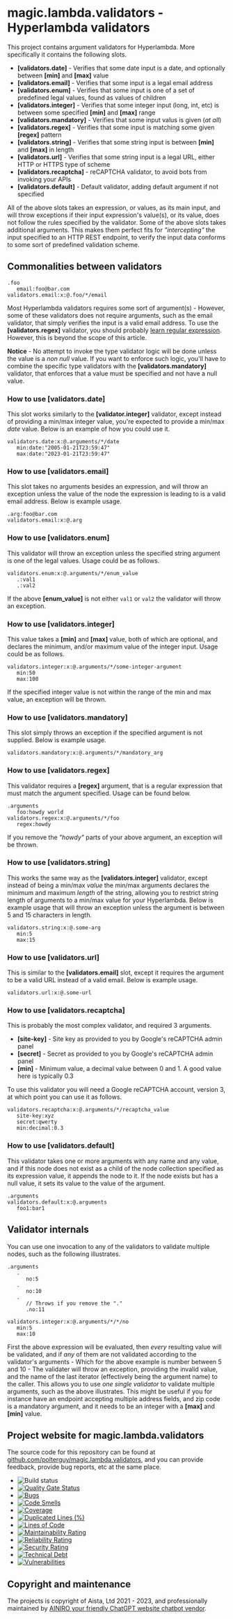 
# magic.lambda.validators - Hyperlambda validators

This project contains argument validators for Hyperlambda. More specifically it contains the following slots.

* __[validators.date]__ - Verifies that some date input is a date, and optionally between __[min]__ and __[max]__ value
* __[validators.email]__ - Verifies that some input is a legal email address
* __[validators.enum]__ - Verifies that some input is one of a set of predefined legal values, found as values of children
* __[validators.integer]__ - Verifies that some integer input (long, int, etc) is between some specified __[min]__ and __[max]__ range
* __[validators.mandatory]__ - Verifies that some input valus is given (_at all_)
* __[validators.regex]__ - Verifies that some input is matching some given __[regex]__ pattern
* __[validators.string]__ - Verifies that some string input is between __[min]__ and __[max]__ in length
* __[validators.url]__ - Verifies that some string input is a legal URL, either HTTP or HTTPS type of scheme
* __[validators.recaptcha]__ - reCAPTCHA validator, to avoid bots from invoking your APIs
* __[validators.default]__ - Default validator, adding default argument if not specified

All of the above slots takes an expression, or values, as its main input, and will throw exceptions if their input expression's
value(s), or its value, does not follow the rules specified by the validator. Some of the above slots takes additional arguments.
This makes them perfect fits for _"intercepting"_ the input specified to an HTTP REST endpoint, to verify the input data conforms
to some sort of predefined validation scheme.

## Commonalities between validators

```
.foo
   email:foo@bar.com
validators.email:x:@.foo/*/email
```

Most Hyperlambda validators requires some sort of argument(s) - However, some of
these validators does not require arguments, such as the email validator, that simply verifies the input is a valid email address.
To use the **[validators.regex]** validator, you should probably [learn regular expression](https://medium.com/factory-mind/regex-tutorial-a-simple-cheatsheet-by-examples-649dc1c3f285). However, this is beyond the scope of this article.

**Notice** - No attempt to invoke the type validator logic will be done unless the value is a _non null_ value. If you want
to enforce such logic, you'll have to combine the specific type validators with the **[validators.mandatory]** validator,
that enforces that a value must be specified and not have a null value.

### How to use [validators.date]

This slot works similarly to the **[validator.integer]** validator, except instead of providing a min/max
integer value, you're expected to provide a min/max _date_ value. Below is an example of how you could use
it.

```
validators.date:x:@.arguments/*/date
   min:date:"2005-01-21T23:59:47"
   max:date:"2023-01-21T23:59:47"
```

### How to use [validators.email]

This slot takes no arguments besides an expression, and will throw an exception unless the value of the node
the expression is leading to is a valid email address. Below is example usage.

```
.arg:foo@bar.com
validators.email:x:@.arg
```

### How to use [validators.enum]

This validator will throw an exception unless the specified string argument is one of the legal values. Usage
could be as follows.

```
validators.enum:x:@.arguments/*/enum_value
   .:val1
   .:val2
```

If the above **[enum_value]** is not either `val1` or `val2` the validator will throw an exception.

### How to use [validators.integer]

This value takes a **[min]** and **[max]** value, both of which are optional, and declares the minimum, and/or
maximum value of the integer input. Usage could be as follows.

```
validators.integer:x:@.arguments/*/some-integer-argument
   min:50
   max:100
```

If the specified integer value is not within the range of the min and max value, an exception will be thrown.

### How to use [validators.mandatory]

This slot simply throws an exception if the specified argument is not supplied. Below is example
usage.

```
validators.mandatory:x:@.arguments/*/mandatory_arg
```

### How to use [validators.regex]

This validator requires a **[regex]** argument, that is a regular expression that must match the argument
specified. Usage can be found below.

```
.arguments
   foo:howdy world
validators.regex:x:@.arguments/*/foo
   regex:howdy
```

If you remove the _"howdy"_ parts of your above argument, an exception will be thrown.

### How to use [validators.string]

This works the same way as the **[validators.integer]** validator, except instead of being a min/max
_value_ the min/max arguments declares the minimum and maximum _length_ of the string, allowing you
to restrict string length of arguments to a min/max value for your Hyperlambda. Below is example
usage that will throw an exception unless the argument is between 5 and 15 characters in length.

```
validators.string:x:@.some-arg
   min:5
   max:15
```

### How to use [validators.url]

This is similar to the **[validators.email]** slot, except it requires the argument to be a valid
URL instead of a valid email. Below is example usage.

```
validators.url:x:@.some-url
```

### How to use [validators.recaptcha]

This is probably the most complex validator, and required 3 arguments.

* __[site-key]__ - Site key as provided to you by Google's reCAPTCHA admin panel
* __[secret]__ - Secret as provided to you by Google's reCAPTCHA admin panel
* __[min]__ - Minimum value, a decimal value between 0 and 1. A good value here is typically 0.3

To use this validator you will need a Google reCAPTCHA account, version 3, at which point you can use it as
follows.

```
validators.recaptcha:x:@.arguments/*/recaptcha_value
   site-key:xyz
   secret:qwerty
   min:decimal:0.3
```

### How to use [validators.default]

This validator takes one or more arguments with any name and any value, and if this node does not exist as
a child of the node collection specified as its expression value, it appends the node to it.
If the node exists but has a null value, it sets its value to the value of the argument.


```
.arguments
validators.default:x:@.arguments
   foo1:bar1
```

## Validator internals

You can use one invocation to any of the validators to validate multiple nodes, such as the following illustrates.

```
.arguments
   .
      no:5
   .
      no:10
   .
      // Throws if you remove the "."
      .no:11

validators.integer:x:@.arguments/*/*/no
   min:5
   max:10
```

First the above expression will be evaluated, then *every* resulting value will be validated, and if *any* of them are
not validated according to the validator's arguments - Which for the above example is number between 5 and 10 - The
validater will throw an exception, providing the invalid value, and the name of the last iterator (effectively being the argument name)
to the caller. This allows you to use *one single validator* to validate multiple arguments, such as the above illustrates.
This might be useful if you for instance have an endpoint accepting multiple address fields, and zip code is a mandatory
argument, and it needs to be an integer with a **[max]** and **[min]** value.

## Project website for magic.lambda.validators

The source code for this repository can be found at [github.com/polterguy/magic.lambda.validators](https://github.com/polterguy/magic.lambda.validators), and you can provide feedback, provide bug reports, etc at the same place.

- ![Build status](https://github.com/polterguy/magic.lambda.validators/actions/workflows/build.yaml/badge.svg)
- [![Quality Gate Status](https://sonarcloud.io/api/project_badges/measure?project=polterguy_magic.lambda.validators&metric=alert_status)](https://sonarcloud.io/dashboard?id=polterguy_magic.lambda.validators)
- [![Bugs](https://sonarcloud.io/api/project_badges/measure?project=polterguy_magic.lambda.validators&metric=bugs)](https://sonarcloud.io/dashboard?id=polterguy_magic.lambda.validators)
- [![Code Smells](https://sonarcloud.io/api/project_badges/measure?project=polterguy_magic.lambda.validators&metric=code_smells)](https://sonarcloud.io/dashboard?id=polterguy_magic.lambda.validators)
- [![Coverage](https://sonarcloud.io/api/project_badges/measure?project=polterguy_magic.lambda.validators&metric=coverage)](https://sonarcloud.io/dashboard?id=polterguy_magic.lambda.validators)
- [![Duplicated Lines (%)](https://sonarcloud.io/api/project_badges/measure?project=polterguy_magic.lambda.validators&metric=duplicated_lines_density)](https://sonarcloud.io/dashboard?id=polterguy_magic.lambda.validators)
- [![Lines of Code](https://sonarcloud.io/api/project_badges/measure?project=polterguy_magic.lambda.validators&metric=ncloc)](https://sonarcloud.io/dashboard?id=polterguy_magic.lambda.validators)
- [![Maintainability Rating](https://sonarcloud.io/api/project_badges/measure?project=polterguy_magic.lambda.validators&metric=sqale_rating)](https://sonarcloud.io/dashboard?id=polterguy_magic.lambda.validators)
- [![Reliability Rating](https://sonarcloud.io/api/project_badges/measure?project=polterguy_magic.lambda.validators&metric=reliability_rating)](https://sonarcloud.io/dashboard?id=polterguy_magic.lambda.validators)
- [![Security Rating](https://sonarcloud.io/api/project_badges/measure?project=polterguy_magic.lambda.validators&metric=security_rating)](https://sonarcloud.io/dashboard?id=polterguy_magic.lambda.validators)
- [![Technical Debt](https://sonarcloud.io/api/project_badges/measure?project=polterguy_magic.lambda.validators&metric=sqale_index)](https://sonarcloud.io/dashboard?id=polterguy_magic.lambda.validators)
- [![Vulnerabilities](https://sonarcloud.io/api/project_badges/measure?project=polterguy_magic.lambda.validators&metric=vulnerabilities)](https://sonarcloud.io/dashboard?id=polterguy_magic.lambda.validators)

## Copyright and maintenance

The projects is copyright of Aista, Ltd 2021 - 2023, and professionally maintained by [AINIRO your friendly ChatGPT website chatbot vendor](https://ainiro.io).
